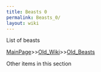 ```yaml
---
title: Beasts 0
permalink: Beasts_0/
layout: wiki
---
```

List of beasts

[MainPage](/keeperrl_wiki/ "wikilink")>>[Old_Wiki](/keeperrl_wiki/Old_Wiki "wikilink")>>[Old_Beasts](/keeperrl_wiki/Old_Beasts "wikilink")

Other items in this section
